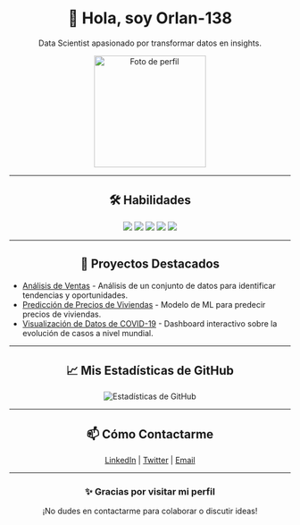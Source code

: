 <h1 align="center">👋 Hola, soy Orlan-138</h1>
<p align="center">Data Scientist apasionado por transformar datos en insights.</p>

<p align="center">
  <img src="URL_DE_TU_FOTO" alt="Foto de perfil" width="200"/>
</p>

---

<h2 align="center">🛠 Habilidades</h2>

<p align="center">
  <img src="https://img.icons8.com/color/48/000000/python.png"/>
  <img src="https://img.icons8.com/color/48/000000/r-project.png"/>
  <img src="https://img.icons8.com/color/48/000000/sql.png"/>
  <img src="https://img.icons8.com/color/48/000000/pandas.png"/>
  <img src="https://img.icons8.com/color/48/000000/machine-learning.png"/>
</p>

---

<h2 align="center">🌟 Proyectos Destacados</h2>

<ul>
  <li><a href="link-a-tu-proyecto">Análisis de Ventas</a> - Análisis de un conjunto de datos para identificar tendencias y oportunidades.</li>
  <li><a href="link-a-tu-proyecto">Predicción de Precios de Viviendas</a> - Modelo de ML para predecir precios de viviendas.</li>
  <li><a href="link-a-tu-proyecto">Visualización de Datos de COVID-19</a> - Dashboard interactivo sobre la evolución de casos a nivel mundial.</li>
</ul>

---

<h2 align="center">📈 Mis Estadísticas de GitHub</h2>
<p align="center">
  <img src="https://github-readme-stats.vercel.app/api?username=Orlan-138&show_icons=true&theme=radical" alt="Estadísticas de GitHub" />
</p>

---

<h2 align="center">📫 Cómo Contactarme</h2>

<p align="center">
  <a href="link-a-tu-linkedin">LinkedIn</a> |
  <a href="link-a-tu-twitter">Twitter</a> |
  <a href="mailto:tu-email@example.com">Email</a>
</p>

---

<h3 align="center">✨ Gracias por visitar mi perfil</h3>
<p align="center">¡No dudes en contactarme para colaborar o discutir ideas!</p>
